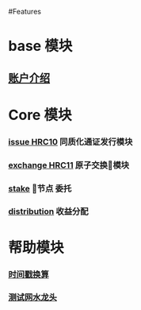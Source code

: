 #Features

# base 模块
## [账户介绍](./AccountGuide.md)



# Core 模块
### [issue HRC10](issue.md) 同质化通证发行模块
### [exchange HRC11](exchange.md) 原子交换模块
### [stake](stake.md) 节点 委托
### [distribution](distribution.md) 收益分配


# 帮助模块
### [时间戳换算](./Unix-timestamp.md)
### [测试网水龙头](https://github.com/hashgard/hashgard/blob/master/docs/translations/zh/cli/hashgardcli/faucet/send.md)
